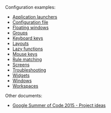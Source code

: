 Configuration examples:

- [Application launchers](https://github.com/qtile/qtile/wiki/app-launchers)
- [Configuration file](https://github.com/qtile/qtile/wiki/config)
- [Floating windows](https://github.com/qtile/qtile/wiki/floating-windows)
- [Groups](https://github.com/qtile/qtile/wiki/groups)
- [Keyboard keys](https://github.com/qtile/qtile/wiki/keys)
- [Layouts](https://github.com/qtile/qtile/wiki/layouts)
- [Lazy functions](https://github.com/qtile/qtile/wiki/lazy)
- [Mouse keys](https://github.com/qtile/qtile/wiki/mouse)
- [Rule matching](https://github.com/qtile/qtile/wiki/rule-matching)
- [Screens](https://github.com/qtile/qtile/wiki/screens)
- [Troubleshooting](https://github.com/qtile/qtile/wiki/troubleshooting)
- [Widgets](https://github.com/qtile/qtile/wiki/widgets)
- [Windows](https://github.com/qtile/qtile/wiki/windows)
- [Workspaces](https://github.com/qtile/qtile/wiki/workspaces)

Other documents:

- [Google Summer of Code 2015 - Project ideas](https://github.com/qtile/qtile/wiki/gsoc-2015-project-ideas.)

